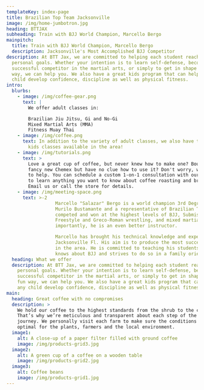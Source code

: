 ```yaml
---
templateKey: index-page
title: Brazilian Top Team Jacksonville
image: /img/home-jumbotron.jpg
heading: BTTJAX
subheading: Train with BJJ World Champion, Marcello Bergo
mainpitch:
  title: Train with BJJ World Champion, Marcello Bergo
  description: Jacksonville's Most Accomplished BJJ Competitor
description: At BTT Jax, we are committed to helping each student reach their
  personal goals. Whether your intention is to learn self-defense, become a
  successful competitor in the martial arts, or simply to get in shape in a fun
  way, we can help you. We also have a great kids program that can help any
  child develop confidence, discipline as well as physical fitness.
intro:
  blurbs:
    - image: /img/coffee-gear.png
      text: |
        We offer adult classes in:

        Brazilian Jiu Jitsu, Gi and No-Gi
        Mixed Martial Arts (MMA)
        Fitness Muay Thai
    - image: /img/coffee.png
      text: In addition to the variety of adult classes, we also have the most BJJ
        kids classes available in the area!
    - image: /img/tutorials.png
      text: >
        Love a great cup of coffee, but never knew how to make one? Bought a
        fancy new Chemex but have no clue how to use it? Don't worry, we’re here
        to help. You can schedule a custom 1-on-1 consultation with our baristas
        to learn anything you want to know about coffee roasting and brewing.
        Email us or call the store for details.
    - image: /img/meeting-space.png
      text: >-2
                  Marcello "Salazar" Bergo is a world champion 3rd Degree Black under
                  Murilo Bustamante and a representative of Brazilian Top Team. He has
                  competed and won at the highest levels of BJJ, Submission Grappling,
                  Freestyle and Greco-Roman wrestling, and mixed martial arts. More
                  importantly, he is an even better instructor.

                  Marcello has brought his technical knowledge and experience to
                  Jacksonville Fl. His aim is to produce the most successful BJJ program
                  in the area. He is committed to teaching his students everything he
                  knows about BJJ and strives to do so in a family oriented environment.
  heading: What we offer
  description: At BTT Jax, we are committed to helping each student reach their
    personal goals. Whether your intention is to learn self-defense, become a
    successful competitor in the martial arts, or simply to get in shape in a
    fun way, we can help you. We also have a great kids program that can help
    any child develop confidence, discipline as well as physical fitness.
main:
  heading: Great coffee with no compromises
  description: >
    We hold our coffee to the highest standards from the shrub to the cup.
    That’s why we’re meticulous and transparent about each step of the coffee’s
    journey. We personally visit each farm to make sure the conditions are
    optimal for the plants, farmers and the local environment.
  image1:
    alt: A close-up of a paper filter filled with ground coffee
    image: /img/products-grid3.jpg
  image2:
    alt: A green cup of a coffee on a wooden table
    image: /img/products-grid2.jpg
  image3:
    alt: Coffee beans
    image: /img/products-grid1.jpg
---
```

